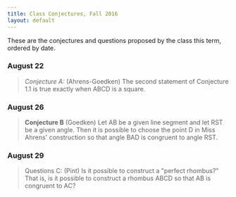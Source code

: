 ```yaml
---
title: Class Conjectures, Fall 2016
layout: default
---
```


These are the conjectures and questions proposed by the class this term,
ordered by date.

### August 22

> *Conjecture A:* (Ahrens-Goedken) The second statement of Conjecture 1.1 is
> true exactly when ABCD is a square.

### August 26

> **Conjecture B** (Goedken) Let AB be a given line segment and let RST be a given
> angle. Then it is possible to choose the point D in Miss Ahrens' construction so
> that angle BAD is congruent to angle RST.

### August 29

> Questions C: (Pint) Is it possible to construct a "perfect rhombus?" That is,
> is it possible to construct a rhombus ABCD so that AB is congruent to AC?
